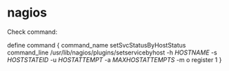 nagios
======

Check command: 

define command {
        command_name  setSvcStatusByHostStatus
        command_line  /usr/lib/nagios/plugins/setservicebyhost -h $HOSTNAME$ -s $HOSTSTATEID$ -u $HOSTATTEMPT$ -a $MAXHOSTATTEMPTS$ -m o
        register 1
}
